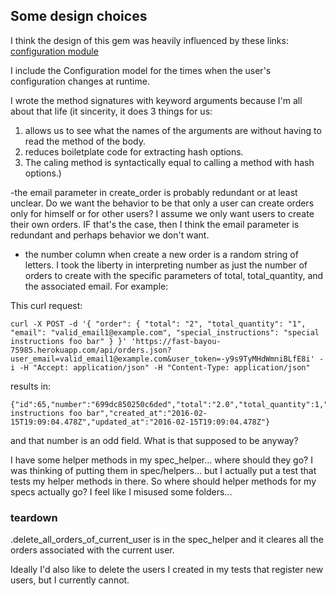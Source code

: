 ## Some design choices

I think the design of this gem was heavily influenced by these links:
[configuration module](https://viget.com/extend/easy-gem-configuration-variables-with-defaults)

I include the Configuration model for the times when the user's configuration changes at runtime.

I wrote the method signatures with keyword arguments because I'm all about that life (it sincerity, it does 3 things for us:
  1. allows us to see what the names of the arguments are without having to read the method of the body.
  2. reduces boiletplate code for extracting hash options.
  3. The caling method is syntactically equal to calling a method with hash options.)

-the email parameter in create_order is probably redundant or at least unclear. Do we want the behavior to be that only a user can create orders only for himself or for other users? I assume we only want users to create their own orders. IF that's the case, then I think the email parameter is redundant and perhaps behavior we don't want.
- the number column when create a new order is a random string of letters. I took the liberty in interpreting number as just the number of orders to create with the specific parameters of total, total_quantity, and the associated email. For example:

This curl request:
```
curl -X POST -d '{ "order": { "total": "2", "total_quantity": "1", "email": "valid_email1@example.com", "special_instructions": "special instructions foo bar" } }' 'https://fast-bayou-75985.herokuapp.com/api/orders.json?user_email=valid_email1@example.com&user_token=-y9s9TyMHdWmniBLfE8i' -i -H "Accept: application/json" -H "Content-Type: application/json"
```

results in:

```
{"id":65,"number":"699dc850250c6ded","total":"2.0","total_quantity":1,"email":"valid_email1@example.com","special_instructions":"special instructions foo bar","created_at":"2016-02-15T19:09:04.478Z","updated_at":"2016-02-15T19:09:04.478Z"}
```

and that number is an odd field. What is that supposed to be anyway?

I have some helper methods in my spec_helper... where should they go?
I was thinking of putting them in spec/helpers... but I actually put a test that tests my helper methods in there. So where should helper methods for my specs actually go? I feel like I misused some folders...


### teardown
.delete_all_orders_of_current_user is in the spec_helper and it cleares all the orders associated with the current user.

Ideally I'd also like to delete the users I created in my tests that register new users, but I currently cannot.

